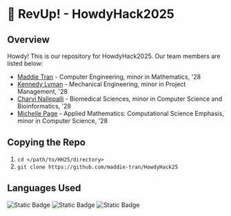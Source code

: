 # 🐶 RevUp! - HowdyHack2025
## Overview
<p> Howdy! This is our repository for HowdyHack2025. Our team members are listed below:
</p>

- [Maddie Tran](https://www.linkedin.com/in/madeleinehtran) - Computer Engineering, minor in Mathematics, '28
- [Kennedy Lyman](https://www.linkedin.com/in/kennedylyman) - Mechanical Engineering, minor in Project Management, '28
- [Charvi Nallepalli](https://www.linkedin.com/charvi-nallepalli) - Biomedical Sciences, minor in Computer Science and Bioinformatics, '28
- [Michelle Page](https://www.linkedin.com/in/michelle-l-page) - Applied Mathematics: Computational Science Emphasis, minor in Computer Science, '28

## Copying the Repo
1. `cd </path/to/HH25/directory>`
2. `git clone https://github.com/maddie-tran/HowdyHack25`

## Languages Used
![Static Badge](https://img.shields.io/badge/CSS-f09Def?style=for-the-badge&logo=CSS) ![Static Badge](https://img.shields.io/badge/HTML-fcdce1?style=for-the-badge&logo=html5)
![Static Badge](https://img.shields.io/badge/JavaScript-ffe6bb?style=for-the-badge&logo=javascript&logoColor=white)


